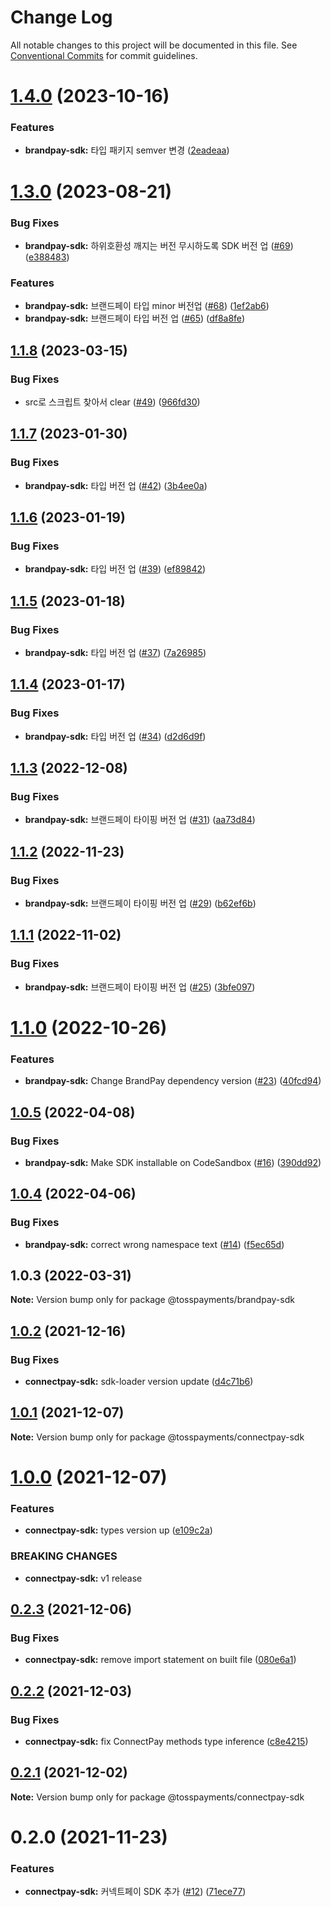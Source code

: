# Change Log

All notable changes to this project will be documented in this file.
See [Conventional Commits](https://conventionalcommits.org) for commit guidelines.

# [1.4.0](https://github.com/tosspayments/browser-sdk/compare/@tosspayments/brandpay-sdk@1.3.0...@tosspayments/brandpay-sdk@1.4.0) (2023-10-16)


### Features

* **brandpay-sdk:** 타입 패키지 semver 변경 ([2eadeaa](https://github.com/tosspayments/browser-sdk/commit/2eadeaaaa06a5bc2ee5203675a7912caa67d7322))





# [1.3.0](https://github.com/tosspayments/browser-sdk/compare/@tosspayments/brandpay-sdk@1.1.8...@tosspayments/brandpay-sdk@1.3.0) (2023-08-21)


### Bug Fixes

* **brandpay-sdk:** 하위호환성 깨지는 버전 무시하도록 SDK 버전 업 ([#69](https://github.com/tosspayments/browser-sdk/issues/69)) ([e388483](https://github.com/tosspayments/browser-sdk/commit/e388483c01c3c9f29c8158731fe24643704e6fdc))


### Features

* **brandpay-sdk:** 브랜드페이 타입 minor 버전업 ([#68](https://github.com/tosspayments/browser-sdk/issues/68)) ([1ef2ab6](https://github.com/tosspayments/browser-sdk/commit/1ef2ab69e821b4c5762ae491ac818cdb94bd8f48))
* **brandpay-sdk:** 브랜드페이 타입 버전 업 ([#65](https://github.com/tosspayments/browser-sdk/issues/65)) ([df8a8fe](https://github.com/tosspayments/browser-sdk/commit/df8a8fe06cd4374ada9481d075f0225837f7844f))





## [1.1.8](https://github.com/tosspayments/browser-sdk/compare/@tosspayments/brandpay-sdk@1.2.0...@tosspayments/brandpay-sdk@1.1.8) (2023-03-15)


### Bug Fixes

* src로 스크립트 찾아서 clear ([#49](https://github.com/tosspayments/browser-sdk/issues/49)) ([966fd30](https://github.com/tosspayments/browser-sdk/commit/966fd301cd5344cbf4a110d2874d1cdf9306c4d2))





## [1.1.7](https://github.com/tosspayments/browser-sdk/compare/@tosspayments/brandpay-sdk@1.1.6...@tosspayments/brandpay-sdk@1.1.7) (2023-01-30)


### Bug Fixes

* **brandpay-sdk:** 타입 버전 업 ([#42](https://github.com/tosspayments/browser-sdk/issues/42)) ([3b4ee0a](https://github.com/tosspayments/browser-sdk/commit/3b4ee0a5abd76b8bf2e7157212b66b72a907280e))





## [1.1.6](https://github.com/tosspayments/browser-sdk/compare/@tosspayments/brandpay-sdk@1.1.5...@tosspayments/brandpay-sdk@1.1.6) (2023-01-19)


### Bug Fixes

* **brandpay-sdk:** 타입 버전 업 ([#39](https://github.com/tosspayments/browser-sdk/issues/39)) ([ef89842](https://github.com/tosspayments/browser-sdk/commit/ef89842766ca18aab527dc3db26bcf9f98ae2802))





## [1.1.5](https://github.com/tosspayments/browser-sdk/compare/@tosspayments/brandpay-sdk@1.1.4...@tosspayments/brandpay-sdk@1.1.5) (2023-01-18)


### Bug Fixes

* **brandpay-sdk:** 타입 버전 업 ([#37](https://github.com/tosspayments/browser-sdk/issues/37)) ([7a26985](https://github.com/tosspayments/browser-sdk/commit/7a26985d9981c8772d957af886dc24bc9888de6f))





## [1.1.4](https://github.com/tosspayments/browser-sdk/compare/@tosspayments/brandpay-sdk@1.1.3...@tosspayments/brandpay-sdk@1.1.4) (2023-01-17)


### Bug Fixes

* **brandpay-sdk:** 타입 버전 업 ([#34](https://github.com/tosspayments/browser-sdk/issues/34)) ([d2d6d9f](https://github.com/tosspayments/browser-sdk/commit/d2d6d9f12bd0a4d6fe14ab8ff8a8f0917ccf9e3d))





## [1.1.3](https://github.com/tosspayments/browser-sdk/compare/@tosspayments/brandpay-sdk@1.1.2...@tosspayments/brandpay-sdk@1.1.3) (2022-12-08)


### Bug Fixes

* **brandpay-sdk:** 브랜드페이 타이핑 버전 업 ([#31](https://github.com/tosspayments/browser-sdk/issues/31)) ([aa73d84](https://github.com/tosspayments/browser-sdk/commit/aa73d841e250a8fb5d53ca808938ebb0727ec4ff))





## [1.1.2](https://github.com/tosspayments/browser-sdk/compare/@tosspayments/brandpay-sdk@1.1.1...@tosspayments/brandpay-sdk@1.1.2) (2022-11-23)


### Bug Fixes

* **brandpay-sdk:** 브랜드페이 타이핑 버전 업 ([#29](https://github.com/tosspayments/browser-sdk/issues/29)) ([b62ef6b](https://github.com/tosspayments/browser-sdk/commit/b62ef6b71ab5299389b1a9f44333be60a917fd35))





## [1.1.1](https://github.com/tosspayments/browser-sdk/compare/@tosspayments/brandpay-sdk@1.1.0...@tosspayments/brandpay-sdk@1.1.1) (2022-11-02)


### Bug Fixes

* **brandpay-sdk:** 브랜드페이 타이핑 버전 업 ([#25](https://github.com/tosspayments/browser-sdk/issues/25)) ([3bfe097](https://github.com/tosspayments/browser-sdk/commit/3bfe09722d96db788048dd78b835bf62265b1b71))





# [1.1.0](https://github.com/tosspayments/browser-sdk/compare/@tosspayments/brandpay-sdk@1.0.5...@tosspayments/brandpay-sdk@1.1.0) (2022-10-26)


### Features

* **brandpay-sdk:** Change BrandPay dependency version ([#23](https://github.com/tosspayments/browser-sdk/issues/23)) ([40fcd94](https://github.com/tosspayments/browser-sdk/commit/40fcd94a569da8907ec6c3636d8004e7fd391aa2))





## [1.0.5](https://github.com/tosspayments/browser-sdk/compare/@tosspayments/brandpay-sdk@1.0.4...@tosspayments/brandpay-sdk@1.0.5) (2022-04-08)


### Bug Fixes

* **brandpay-sdk:** Make SDK installable on CodeSandbox ([#16](https://github.com/tosspayments/browser-sdk/issues/16)) ([390dd92](https://github.com/tosspayments/browser-sdk/commit/390dd923550cd760cd0156988f82de78ee339b9a))





## [1.0.4](https://github.com/tosspayments/browser-sdk/compare/@tosspayments/brandpay-sdk@1.0.3...@tosspayments/brandpay-sdk@1.0.4) (2022-04-06)


### Bug Fixes

* **brandpay-sdk:** correct wrong namespace text ([#14](https://github.com/tosspayments/browser-sdk/issues/14)) ([f5ec65d](https://github.com/tosspayments/browser-sdk/commit/f5ec65dad50fdde1491b8ce6a3cafca22bdede29))





## 1.0.3 (2022-03-31)

**Note:** Version bump only for package @tosspayments/brandpay-sdk





## [1.0.2](https://github.com/tosspayments/browser-sdk/compare/@tosspayments/connectpay-sdk@1.0.1...@tosspayments/connectpay-sdk@1.0.2) (2021-12-16)


### Bug Fixes

* **connectpay-sdk:** sdk-loader version update ([d4c71b6](https://github.com/tosspayments/browser-sdk/commit/d4c71b6cc5dc17399aa7c1de83acb8e5b3bd7f96))





## [1.0.1](https://github.com/tosspayments/browser-sdk/compare/@tosspayments/connectpay-sdk@1.0.0...@tosspayments/connectpay-sdk@1.0.1) (2021-12-07)

**Note:** Version bump only for package @tosspayments/connectpay-sdk





# [1.0.0](https://github.com/tosspayments/browser-sdk/compare/@tosspayments/connectpay-sdk@0.2.3...@tosspayments/connectpay-sdk@1.0.0) (2021-12-07)


### Features

* **connectpay-sdk:** types version up ([e109c2a](https://github.com/tosspayments/browser-sdk/commit/e109c2a065a212faec8f2da3983c1dce98ed3165))


### BREAKING CHANGES

* **connectpay-sdk:** v1 release





## [0.2.3](https://github.com/tosspayments/browser-sdk/compare/@tosspayments/connectpay-sdk@0.2.2...@tosspayments/connectpay-sdk@0.2.3) (2021-12-06)


### Bug Fixes

* **connectpay-sdk:** remove import statement on built file ([080e6a1](https://github.com/tosspayments/browser-sdk/commit/080e6a142333d277226bf2fcbce4e9c118cdb3ec))





## [0.2.2](https://github.com/tosspayments/browser-sdk/compare/@tosspayments/connectpay-sdk@0.2.1...@tosspayments/connectpay-sdk@0.2.2) (2021-12-03)


### Bug Fixes

* **connectpay-sdk:** fix ConnectPay methods type inference ([c8e4215](https://github.com/tosspayments/browser-sdk/commit/c8e4215b9d25cd7677a1eae13f247112b5c27cd5))





## [0.2.1](https://github.com/tosspayments/browser-sdk/compare/@tosspayments/connectpay-sdk@0.2.0...@tosspayments/connectpay-sdk@0.2.1) (2021-12-02)

**Note:** Version bump only for package @tosspayments/connectpay-sdk





# 0.2.0 (2021-11-23)


### Features

* **connectpay-sdk:** 커넥트페이 SDK 추가  ([#12](https://github.com/tosspayments/browser-sdk/issues/12)) ([71ece77](https://github.com/tosspayments/browser-sdk/commit/71ece777b2f7becf0b38db826d160b2fce8d088b))
